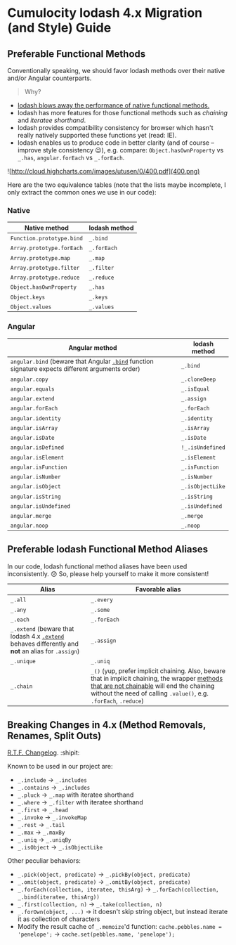 # Cumulocity lodash 4.x Migration (and Style) Guide

## Preferable Functional Methods
Conventionally speaking, we should favor lodash methods over their native and/or Angular counterparts.

> Why?
- [lodash blows away the performance of native functional methods.](http://benmccormick.org/2014/11/12/underscore-vs-lodash/)
- lodash has more features for those functional methods such as _chaining_ and _iteratee shorthand_.
- lodash provides compatibility consistency for browser which hasn't really natively supported these functions yet (read: IE).
- lodash enables us to produce code in better clarity (and of course – improve style consistency :wink:), e.g. compare: `Object.hasOwnProperty` vs `_.has`, `angular.forEach` vs `_.forEach`.

![http://cloud.highcharts.com/images/utusen/0/400.pdf](400.png)


Here are the two equivalence tables (note that the lists maybe incomplete, I only extract the common ones we use in our code):

### Native
| Native method | lodash method |
| --- | --- |
| `Function.prototype.bind` | `_.bind` |
| `Array.prototype.forEach` | `_.forEach` |
| `Array.prototype.map` | `_.map` |
| `Array.prototype.filter` | `_.filter` |
| `Array.prototype.reduce` | `_.reduce` |
| `Object.hasOwnProperty` | `_.has` |
| `Object.keys` | `_.keys` |
| `Object.values` | `_.values` |

### Angular
| Angular method | lodash method |
| --- | --- |
| `angular.bind` (beware that Angular [`.bind`](https://docs.angularjs.org/api/ng/function/angular.bind) function signature expects different arguments order) | `_.bind` |
| `angular.copy` | `_.cloneDeep` |
| `angular.equals` | `_.isEqual` |
| `angular.extend` | `_.assign` |
| `angular.forEach` | `_.forEach` |
| `angular.identity` | `_.identity` |
| `angular.isArray` | `_.isArray` |
| `angular.isDate` | `_.isDate` |
| `angular.isDefined` | `!_.isUndefined` |
| `angular.isElement` | `_.isElement` |
| `angular.isFunction` | `_.isFunction` |
| `angular.isNumber` | `_.isNumber` |
| `angular.isObject` | `_.isObjectLike` |
| `angular.isString` | `_.isString` |
| `angular.isUndefined` | `_.isUndefined` |
| `angular.merge` | `_.merge` |
| `angular.noop` | `_.noop` |

## Preferable lodash Functional Method Aliases
In our code, lodash functional method aliases have been used inconsistently. :disappointed: So, please help yourself to make it more consistent!

| Alias | Favorable alias |
| --- | --- |
| `_.all` | `_.every` |
| `_.any` | `_.some` |
| `_.each` | `_.forEach` |
| `_.extend` (beware that lodash 4.x [`.extend`](https://lodash.com/docs/4.16.2#assignIn) behaves differently and **not** an alias for `.assign`) | `_.assign` |
| `_.unique` | `_.uniq` |
| `_.chain` | `_()` (yup, prefer implicit chaining. Also, beware that in implicit chaining, the wrapper [methods that are not chainable](https://lodash.com/docs/4.16.2#lodash) will end the chaining without the need of calling `.value()`, e.g. `.forEach`, `.reduce`) |

## Breaking Changes in 4.x (Method Removals, Renames, Split Outs)
[R.T.F. Changelog](https://github.com/lodash/lodash/wiki/Changelog#v400). :shipit:

Known to be used in our project are:
- `_.include` -> `_.includes`
- `_.contains` -> `_.includes`
- `_.pluck` -> `_.map` with iteratee shorthand
- `_.where` -> `_.filter` with iteratee shorthand
- `_.first` -> `_.head`
- `_.invoke` -> `_.invokeMap`
- `_.rest` -> `_.tail`
- `_.max` -> `_.maxBy`
- `_.uniq` -> `_.uniqBy`
- `_.isObject` -> `_.isObjectLike`

Other peculiar behaviors:
- `_.pick(object, predicate)` -> `_.pickBy(object, predicate)`
- `_.omit(object, predicate)` -> `_.omitBy(object, predicate)`
- `_.forEach(collection, iteratee, thisArg)` -> `_.forEach(collection, _.bind(iteratee, thisArg))`
- `_.first(collection, n)` -> `_.take(collection, n)`
- `_.forOwn(object, ...)` -> it doesn't skip string object, but instead iterate it as collection of characters
- Modify the result cache of `_.memoize`'d function: `cache.pebbles.name = 'penelope';` -> `cache.set(pebbles.name, 'penelope');`

